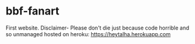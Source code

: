 # bbf-fanart
First website.
Disclaimer-
Please don't die just because code horrible and so unmanaged
hosted on heroku:
https://heytalha.herokuapp.com



